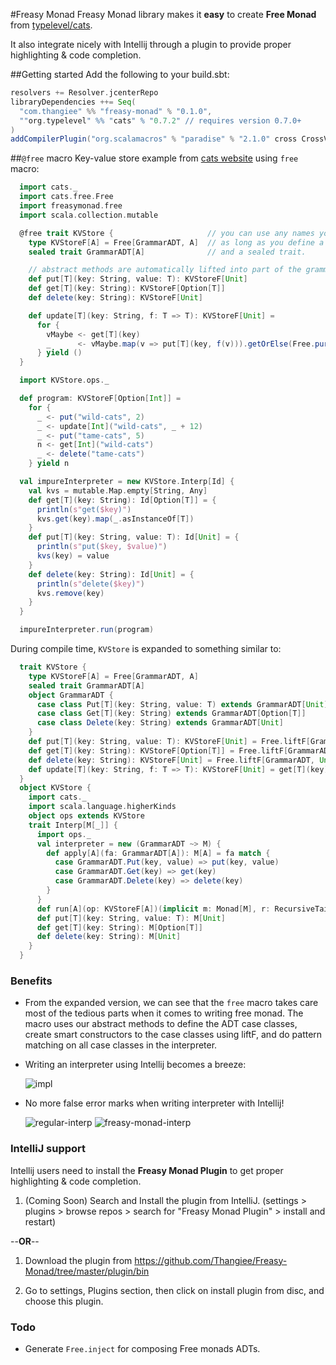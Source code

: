 #Freasy Monad
Freasy Monad library makes it **easy** to create **Free Monad** from [typelevel/cats](https://github.com/typelevel/cats).

It also integrate nicely with Intellij through a plugin to provide proper highlighting & code completion. 

##Getting started
Add the following to your build.sbt: 
```scala
resolvers += Resolver.jcenterRepo
libraryDependencies ++= Seq(
  "com.thangiee" %% "freasy-monad" % "0.1.0",
  ""org.typelevel" %% "cats" % "0.7.2" // requires version 0.7.0+ 
)
addCompilerPlugin("org.scalamacros" % "paradise" % "2.1.0" cross CrossVersion.full)
```

##`@free` macro
Key-value store example from [cats website](http://typelevel.org/cats/tut/freemonad.html) using `free` macro:

```scala
  import cats._
  import cats.free.Free
  import freasymonad.free
  import scala.collection.mutable

  @free trait KVStore {                     // you can use any names you like
    type KVStoreF[A] = Free[GrammarADT, A]  // as long as you define a type alias for Free 
    sealed trait GrammarADT[A]              // and a sealed trait.

    // abstract methods are automatically lifted into part of the grammar ADT
    def put[T](key: String, value: T): KVStoreF[Unit]
    def get[T](key: String): KVStoreF[Option[T]]
    def delete(key: String): KVStoreF[Unit]

    def update[T](key: String, f: T => T): KVStoreF[Unit] =
      for {
        vMaybe <- get[T](key)
        _      <- vMaybe.map(v => put[T](key, f(v))).getOrElse(Free.pure(()))
      } yield ()
  }

  import KVStore.ops._

  def program: KVStoreF[Option[Int]] =
    for {
      _ <- put("wild-cats", 2)
      _ <- update[Int]("wild-cats", _ + 12)
      _ <- put("tame-cats", 5)
      n <- get[Int]("wild-cats")
      _ <- delete("tame-cats")
    } yield n

  val impureInterpreter = new KVStore.Interp[Id] {
    val kvs = mutable.Map.empty[String, Any]
    def get[T](key: String): Id[Option[T]] = {
      println(s"get($key)")
      kvs.get(key).map(_.asInstanceOf[T])
    }
    def put[T](key: String, value: T): Id[Unit] = {
      println(s"put($key, $value)")
      kvs(key) = value
    }
    def delete(key: String): Id[Unit] = {
      println(s"delete($key)")
      kvs.remove(key)
    }
  }

  impureInterpreter.run(program)
```

During compile time, `KVStore` is expanded to something similar to:
```scala
  trait KVStore {
    type KVStoreF[A] = Free[GrammarADT, A]
    sealed trait GrammarADT[A]
    object GrammarADT {
      case class Put[T](key: String, value: T) extends GrammarADT[Unit]
      case class Get[T](key: String) extends GrammarADT[Option[T]]
      case class Delete(key: String) extends GrammarADT[Unit]
    }
    def put[T](key: String, value: T): KVStoreF[Unit] = Free.liftF[GrammarADT, Unit](GrammarADT.Put[T](key, value))
    def get[T](key: String): KVStoreF[Option[T]] = Free.liftF[GrammarADT, Option[T]](GrammarADT.Get[T](key))
    def delete(key: String): KVStoreF[Unit] = Free.liftF[GrammarADT, Unit](GrammarADT.Delete(key))
    def update[T](key: String, f: T => T): KVStoreF[Unit] = get[T](key).flatMap((vMaybe) => vMaybe.map((v) => put[T](key, f(v))).getOrElse(Free.pure(())).map((_) => ()))
  }
  object KVStore {
    import cats._
    import scala.language.higherKinds
    object ops extends KVStore
    trait Interp[M[_]] {
      import ops._
      val interpreter = new (GrammarADT ~> M) {
        def apply[A](fa: GrammarADT[A]): M[A] = fa match {
          case GrammarADT.Put(key, value) => put(key, value)
          case GrammarADT.Get(key) => get(key)
          case GrammarADT.Delete(key) => delete(key)
        }
      }
      def run[A](op: KVStoreF[A])(implicit m: Monad[M], r: RecursiveTailRecM[M]): M[A] = op.foldMap(interpreter)
      def put[T](key: String, value: T): M[Unit]
      def get[T](key: String): M[Option[T]]
      def delete(key: String): M[Unit]
    }
  }
```

### Benefits

* From the expanded version, we can see that the `free` macro takes care most of the tedious parts when it
comes to writing free monad. The macro uses our abstract methods to define the ADT case classes, 
create smart constructors to the case classes using liftF, and do pattern matching on all case classes 
in the interpreter. 

* Writing an interpreter using Intellij becomes a breeze:

  ![impl](https://cloud.githubusercontent.com/assets/4734933/18320271/c2904ed6-74ee-11e6-9202-bdb3fc3dc8c2.gif)

* No more false error marks when writing interpreter with Intellij! 
  
  ![regular-interp](https://cloud.githubusercontent.com/assets/4734933/18316097/f5de4ff0-74de-11e6-8542-00daa28c04c7.png) 
  ![freasy-monad-interp](https://cloud.githubusercontent.com/assets/4734933/18316104/f9025b4a-74de-11e6-8b4f-8414df117cea.png)

### IntelliJ support

Intellij users need to install the **Freasy Monad Plugin** to get proper highlighting & code completion.

1) (Coming Soon) Search and Install the plugin from IntelliJ. (settings > plugins > browse repos > search for "Freasy Monad Plugin" > install and restart) 

  --**OR**--

1) Download the plugin from https://github.com/Thangiee/Freasy-Monad/tree/master/plugin/bin

2) Go to settings, Plugins section, then click on install plugin from disc, and choose this plugin. 

### Todo
* Generate `Free.inject` for composing Free monads ADTs.
